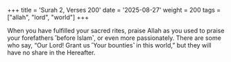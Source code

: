 +++
title = 'Surah 2, Verses 200'
date = '2025-08-27'
weight = 200
tags = ["allah", "lord", "world"]
+++

When you have fulfilled your sacred rites, praise Allah as you used to praise your forefathers ˹before Islam˺, or even more passionately. There are some who say, “Our Lord! Grant us ˹Your bounties˺ in this world,” but they will have no share in the Hereafter.